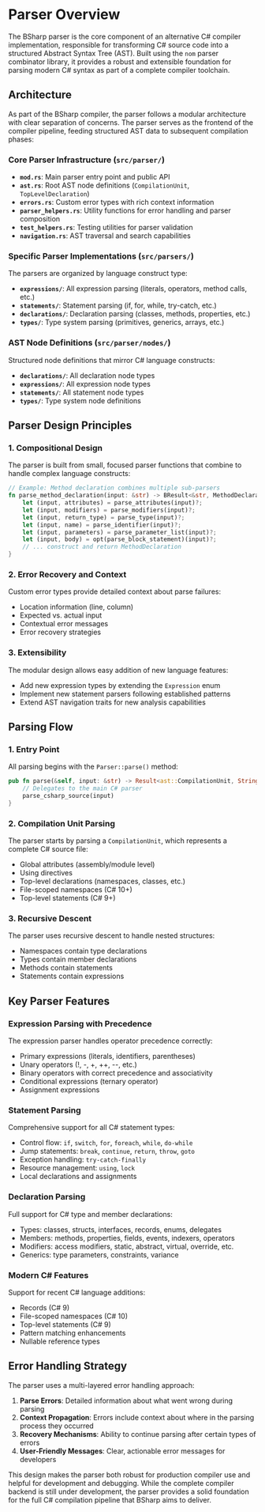 
# Parser Overview

The BSharp parser is the core component of an alternative C# compiler implementation, responsible for transforming C# source code into a structured Abstract Syntax Tree (AST). Built using the `nom` parser combinator library, it provides a robust and extensible foundation for parsing modern C# syntax as part of a complete compiler toolchain.

## Architecture

As part of the BSharp compiler, the parser follows a modular architecture with clear separation of concerns. The parser serves as the frontend of the compiler pipeline, feeding structured AST data to subsequent compilation phases:

### Core Parser Infrastructure (`src/parser/`)

- **`mod.rs`**: Main parser entry point and public API
- **`ast.rs`**: Root AST node definitions (`CompilationUnit`, `TopLevelDeclaration`)
- **`errors.rs`**: Custom error types with rich context information
- **`parser_helpers.rs`**: Utility functions for error handling and parser composition
- **`test_helpers.rs`**: Testing utilities for parser validation
- **`navigation.rs`**: AST traversal and search capabilities

### Specific Parser Implementations (`src/parsers/`)

The parsers are organized by language construct type:

- **`expressions/`**: All expression parsing (literals, operators, method calls, etc.)
- **`statements/`**: Statement parsing (if, for, while, try-catch, etc.)
- **`declarations/`**: Declaration parsing (classes, methods, properties, etc.)
- **`types/`**: Type system parsing (primitives, generics, arrays, etc.)

### AST Node Definitions (`src/parser/nodes/`)

Structured node definitions that mirror C# language constructs:

- **`declarations/`**: All declaration node types
- **`expressions/`**: All expression node types  
- **`statements/`**: All statement node types
- **`types/`**: Type system node definitions

## Parser Design Principles

### 1. Compositional Design

The parser is built from small, focused parser functions that combine to handle complex language constructs:

```rust
// Example: Method declaration combines multiple sub-parsers
fn parse_method_declaration(input: &str) -> BResult<&str, MethodDeclaration> {
    let (input, attributes) = parse_attributes(input)?;
    let (input, modifiers) = parse_modifiers(input)?;
    let (input, return_type) = parse_type(input)?;
    let (input, name) = parse_identifier(input)?;
    let (input, parameters) = parse_parameter_list(input)?;
    let (input, body) = opt(parse_block_statement)(input)?;
    // ... construct and return MethodDeclaration
}
```

### 2. Error Recovery and Context

Custom error types provide detailed context about parse failures:

- Location information (line, column)
- Expected vs. actual input
- Contextual error messages
- Error recovery strategies

### 3. Extensibility

The modular design allows easy addition of new language features:

- Add new expression types by extending the `Expression` enum
- Implement new statement parsers following established patterns
- Extend AST navigation traits for new analysis capabilities

## Parsing Flow

### 1. Entry Point

All parsing begins with the `Parser::parse()` method:

```rust
pub fn parse(&self, input: &str) -> Result<ast::CompilationUnit, String> {
    // Delegates to the main C# parser
    parse_csharp_source(input)
}
```

### 2. Compilation Unit Parsing

The parser starts by parsing a `CompilationUnit`, which represents a complete C# source file:

- Global attributes (assembly/module level)
- Using directives
- Top-level declarations (namespaces, classes, etc.)
- File-scoped namespaces (C# 10+)
- Top-level statements (C# 9+)

### 3. Recursive Descent

The parser uses recursive descent to handle nested structures:

- Namespaces contain type declarations
- Types contain member declarations
- Methods contain statements
- Statements contain expressions

## Key Parser Features

### Expression Parsing with Precedence

The expression parser handles operator precedence correctly:

- Primary expressions (literals, identifiers, parentheses)
- Unary operators (!, -, +, ++, --, etc.)
- Binary operators with correct precedence and associativity
- Conditional expressions (ternary operator)
- Assignment expressions

### Statement Parsing

Comprehensive support for all C# statement types:

- Control flow: `if`, `switch`, `for`, `foreach`, `while`, `do-while`
- Jump statements: `break`, `continue`, `return`, `throw`, `goto`
- Exception handling: `try-catch-finally`
- Resource management: `using`, `lock`
- Local declarations and assignments

### Declaration Parsing

Full support for C# type and member declarations:

- Types: classes, structs, interfaces, records, enums, delegates
- Members: methods, properties, fields, events, indexers, operators
- Modifiers: access modifiers, static, abstract, virtual, override, etc.
- Generics: type parameters, constraints, variance

### Modern C# Features

Support for recent C# language additions:

- Records (C# 9)
- File-scoped namespaces (C# 10)
- Top-level statements (C# 9)
- Pattern matching enhancements
- Nullable reference types

## Error Handling Strategy

The parser uses a multi-layered error handling approach:

1. **Parse Errors**: Detailed information about what went wrong during parsing
2. **Context Propagation**: Errors include context about where in the parsing process they occurred
3. **Recovery Mechanisms**: Ability to continue parsing after certain types of errors
4. **User-Friendly Messages**: Clear, actionable error messages for developers

This design makes the parser both robust for production compiler use and helpful for development and debugging. While the complete compiler backend is still under development, the parser provides a solid foundation for the full C# compilation pipeline that BSharp aims to deliver.
